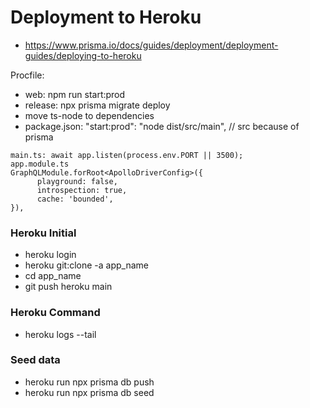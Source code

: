 # Deployment to Heroku
* https://www.prisma.io/docs/guides/deployment/deployment-guides/deploying-to-heroku

Procfile:
* web: npm run start:prod
* release: npx prisma migrate deploy
* move ts-node to dependencies
* package.json: "start:prod": "node dist/src/main",
// src because of prisma
```
main.ts: await app.listen(process.env.PORT || 3500);
app.module.ts
GraphQLModule.forRoot<ApolloDriverConfig>({
      playground: false,
      introspection: true,
      cache: 'bounded',
}),
```
### Heroku Initial
* heroku login
* heroku git:clone -a app_name
* cd app_name
* git push heroku main

### Heroku Command
* heroku logs --tail

### Seed data
* heroku run npx prisma db push
* heroku run npx prisma db seed